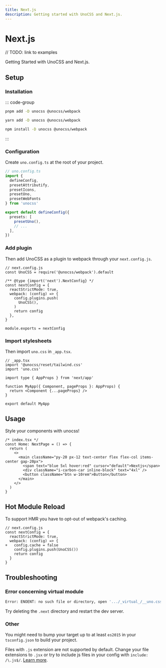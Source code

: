 ```yaml
---
title: Next.js
description: Getting started with UnoCSS and Next.js.
---
```


# Next.js

// TODO: link to examples

Getting Started with UnoCSS and Next.js.

## Setup

### Installation 

::: code-group
  ```bash [pnpm]
  pnpm add -D unocss @unocss/webpack
  ```
  ```bash [yarn]
  yarn add -D unocss @unocss/webpack
  ```
  ```bash [npm]
  npm install -D unocss @unocss/webpack
  ```
:::

### Configuration 

Create `uno.config.ts` at the root of your project.

```ts
// uno.config.ts
import {
  defineConfig,
  presetAttributify,
  presetIcons,
  presetUno,
  presetWebFonts
} from 'unocss'

export default defineConfig({
  presets: [
    presetUno(),
    // ...
  ],
})
 ```

### Add plugin

Then add UnoCSS as a plugin to webpack through your `next.config.js`.

```js{9}
// next.config.js
const UnoCSS = require('@unocss/webpack').default

/** @type {import('next').NextConfig} */
const nextConfig = {
  reactStrictMode: true,
  webpack: (config) => {
    config.plugins.push(
      UnoCSS(),
    )
    return config
  },
}

module.exports = nextConfig
```

### Import stylesheets

Then import `uno.css` in `_app.tsx`.

```tsx
// _app.tsx
import '@unocss/reset/tailwind.css'
import 'uno.css'

import type { AppProps } from 'next/app'

function MyApp({ Component, pageProps }: AppProps) {
  return <Component {...pageProps} />
}

export default MyApp
```


## Usage 

Style your components with unocss!

```tsx
/* index.tsx */
const Home: NextPage = () => {
  return (
    <>
      <main className="py-20 px-12 text-center flex flex-col items-center gap-20px">
        <span text="blue 5xl hover:red" cursor="default">Nextjs</span>
        <div className="i-carbon-car inline-block" text="4xl" />
        <button className="btn w-10rem">Button</button>
      </main>
    </>
  )
}
```

## Hot Module Reload 

To support HMR you have to opt-out of webpack's caching.

```js{5}
// next.config.js
const nextConfig = {
  reactStrictMode: true,
  webpack: (config) => {
+   config.cache = false
    config.plugins.push(UnoCSS())
    return config
  }
}
```

## Troubleshooting

### Error concerning virtual module

```bash
Error: ENOENT: no such file or directory, open '.../_virtual_/__uno.css'
```

Try deleting the `.next` directory and restart the dev server.

### Other

You might need to bump your target up to at least `es2015` in your `tsconfig.json` to build your project.

Files with `.js` extension are not supported by default. Change your file extensions to `.jsx` or try to include js files in your config with `include: /\.js$/`. [Learn more](https://github.com/unocss/unocss#scanning).

